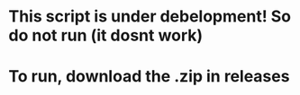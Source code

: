 # This script is under debelopment! So do not run (it dosnt work)
# To run, download the .zip in releases
